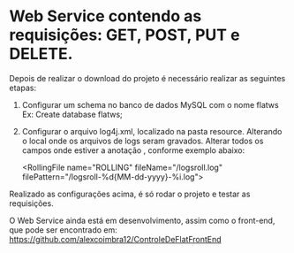 # Web Service contendo as requisições: GET, POST, PUT e DELETE.

Depois de realizar o download do projeto é necessário realizar as seguintes etapas:
  1. Configurar um schema no banco de dados MySQL com o nome flatws
    Ex: Create database flatws;
  2. Configurar o arquivo log4j.xml, localizado na pasta resource. Alterando o local onde os arquivos de logs seram gravados.
    Alterar todos os campos onde estiver a anotação <!-- Configure o local para Salvar o Log -->, conforme exemplo abaixo: 

		<RollingFile name="ROLLING"
			fileName="<!-- Configure o local para Salvar o Log -->/logsroll.log"
			          <!-- Ex. c:/users/alexcoimbra12/log/logsroll.log -->
			filePattern="<!-- Configure o local para Salvar o Log -->/logsroll-%d{MM-dd-yyyy}-%i.log">
			          <!-- Ex. c:/users/alexcoimbra12/log/logsroll.log -->
			<PatternLayout pattern="[%d] [%-5level] [%thread] %class.%method\(\) \(%F:%line\)
					%n%msg%n----------------------------------------------------------------------------------------------------------------%n" />
			<Policies>
				<TimeBasedTriggeringPolicy />
				<SizeBasedTriggeringPolicy size="0.001 MB" />
			</Policies>
			<DefaultRolloverStrategy max="10" />
		</RollingFile>
		
Realizado as configurações acima, é só rodar o projeto e testar as requisições.

O Web Service ainda está em desenvolvimento, assim como o front-end, que pode ser encontrado em:  https://github.com/alexcoimbra12/ControleDeFlatFrontEnd
